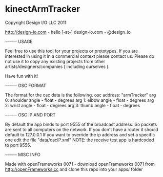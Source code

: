kinectArmTracker
================

Copyright Design I/O LLC 2011

http://design-io.com - hello [-at–] design-io.com - @design_io 


------ USAGE 

Feel free to use this tool for your projects or prototypes.
If you are interested in using it in a commercial context please contact us. 
Please do not use it to copy any existing projects from other artists/designers/companies ( including ourselves ). 

Have fun with it! 


------ OSC FORMAT

The format for the osc data is the following.
osc address: "armTracker" 
arg 0: shoulder angle - float - degrees
arg 1: elbow angle - float - degrees
arg 2: wrist angle - float - degrees
arg 3: thumb angle - float - degrees


------ OSC IP AND PORT

By default the app binds to port 9555 of the broadcast address. So packets are sent to all computers on the network. 
If you don't have a router it should default to 127.0.0.1 
If you want to override the ip address and set a specific one edit the file "data/oscIP.xml"
NOTE: the receive test app is hardcoded to port 9555. 


------ MISC INFO

Made with openFrameworks 0071 - download openFrameworks 0071 from http://openFrameworks.cc and clone this repo into your apps/ folder
